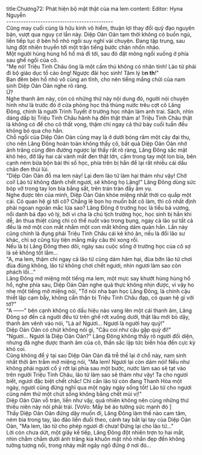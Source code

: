 title:Chương72: Phát hiện bộ mặt thật của ma lem
content:
Editor: Hyna Nguyễn<br>--------------------------------------------​<br>Cũng may cuối cùng là hữu kinh vô hiểm, thuận lợi thay đổi quỹ đạo nguyên bản, vượt qua nguy cơ lần này. Diệp Oản Oản tạm thời không có buồn ngủ, liền tiếp tục ở bên hồ nhỏ ngồi suy nghĩ vài chuyện. Đang tập trung, sau lưng đột nhiên truyền tới một trận tiếng bước chân nhốn nháo.<br>Một người hùng hùng hổ hổ mà đi tới, sau đó đặt mông ngồi xuống ở phía sau ghế ngồi của cô.<br>"Mẹ nó! Triệu Tinh Châu ông là một cầm thú không có nhân tính! Lão tử phải đi bộ giáo dục tố cáo ông! Ngược đãi học sinh! Tâm lý b**n th**!"<br>Ban đêm bên hồ nhỏ vô cùng an tĩnh, cho nên tiếng mắng chửi của nam sinh Diệp Oản Oản nghe rõ ràng.<br>Ừ?<br>Nghe thanh âm này, còn có những thứ này nội dung đó, người nói chuyện hình như là trước đó ở cửa phòng học thả thùng nước trêu cợt cô Lăng Đông, chính là người Trình Tuyết ở trường học nhận làm anh trai. Sách, nhìn dáng dấp bị Triệu Tinh Châu hành hạ đến thật thảm a! Triệu Tinh Châu thật là không có để cho cô thất vọng, thậm chí ngay cả thứ bảy cuối tuần đều không bỏ qua cho hắn.<br>Chỗ ngồi của Diệp Oản Oản cũng may là ở dưới bóng râm một cây đại thụ, cho nên Lăng Đông hoàn toàn không thấy cô, bất quá Diệp Oản Oản nhờ ánh trăng cùng đèn đường ngược lại thấy rất rõ ràng, Lăng Đông sắc mặt khô héo, đỡ lấy hai cái vành mắt đen thật lớn, cầm trong tay một lon bia, bên cạnh ném bừa bộn bài thi số học, phía trên bị hắn để lại rất nhiều cái dấu chân đen thùi lùi.<br>"Diệp Oản Oản đồ ma lem này! Lại đem lão tử làm hại thảm như vậy! Chờ coi! Lão tử không đánh chết ngươi, sẽ không họ Lăng!" Lăng Đông dùng sức bóp vỡ trong tay lon bia bằng sắt, trên trán tràn đầy âm vụ.<br>Nghe được tên của mình, Diệp Oản Oản khóe miệng nhất thời co quắp một cái. Có quan hệ gì tới cô? Chẳng lẽ bọn họ muốn bắt cô làm, thì cô nhất định phải ngoan ngoãn mắc lừa sao? Lăng Đông ở trường học là tiểu bá vương, nổi danh bá đạo vô lý, bởi vì cha là chủ tịch trường học, học sinh bị hắn khi dễ, ăn thua thiệt cũng chỉ có thể nuốt vào trong bụng, ngay cả lão sư tất cả đều là mở một con mắt nhắm một con mắt không dám quản hắn. Lần này cũng chính là đụng phải Triệu Tinh Châu cái kẻ khó ăn, nếu là đổi lão sư khác, chỉ sợ cũng tùy tiện mắng mấy câu thì xong rồi.<br>Nếu là bị Lăng Đông theo dõi, ngày sau cuộc sống ở trường học của cô sợ là sẽ không tốt lắm...<br>"A, ma lem, thậm chí ngay cả lão tử cũng dám hãm hại, đùa bỡn lão tử chơi đùa đúng không, lão tử không chơi chết ngươi, nhìn ngươi làm sao còn phách lối..."<br>Lăng Đông mở miệng một tiếng ma lem, một mực say khướt hùng hùng hổ hổ, nghe phía sau, Diệp Oản Oản nghe quả thực không nhịn được, vì vậy ho nhẹ một tiếng mở miệng nói, "Tớ nói nha bạn học Lăng Đông, là chính cậu thiết lập cạm bẫy, không cẩn thận bị Triệu Tinh Châu đạp, có quan hệ gì với tớ?"<br>"A ——" bên cạnh không có dấu hiệu nào vang lên một cái thanh âm, Lăng Đông sợ đến cả người đều từ trên ghế rớt xuống dưới, thật lâu mới bò dậy, thanh âm vênh váo nói, "Là ai! Ngươi... Ngươi là người hay quỷ!"<br>Diệp Oản Oản có chút không nói gì, "Cậu coi như cậu gặp quỷ đi!"<br>"Ngươi... Ngươi là Diệp Oản Oản?" Lăng Đông không thấy rõ người đối diện, nhưng đã nghe được thanh âm của cô, thần sắc lập tức biến hóa đến cực kỳ khó coi.<br>Cũng không để ý tại sao Diệp Oản Oản đã trễ thế lại ở chỗ này, nam sinh nhất thời âm trầm mở miệng nói, "Ma lem! Ngươi lại còn dám nói! Nếu như không phải ngươi cố ý rớt lại phía sau một bước, nước làm sao sẽ tạt vào trên người Triệu Tinh Châu, lão tử làm sao sẽ thảm như vậy! Ta cho ngươi biết, ngươi đặc biệt chết chắc! Chỉ cần lão tử còn đang Thanh Hòa một ngày, ngươi cũng đừng nghĩ qua một ngày ngày sống tốt! Lão tử cho ngươi cũng nếm thử một chút sống không bằng chết mùi vị!"<br>Diệp Oản Oản vỗ trán, liền như vậy, quả nhiên không nên cùng những thứ thiếu niên này nói phải trái. [VoVo: Mấy bé ảo tưởng sức mạnh đó ]<br>Thấy Diệp Oản Oản đứng dậy muốn đi, Lăng Đông làm thế nào cam tâm, ném bia trong tay, lảo đảo liền đuổi theo, cánh tay bắt lại tay của Diệp Oản Oản, "Ma lem, lão tử cho phép ngươi đi chưa! Đứng lại cho lão tử..."<br>Lời còn chưa dứt, một giây kế tiếp, Lăng Đông đột nhiên trợn to hai mắt, nhìn chằm chằm dưới ánh trăng kia khuôn mặt nhỏ nhắn đẹp đến không tưởng tượng nổi, trong nháy mắt ngây ngô đứng ở nơi đó...